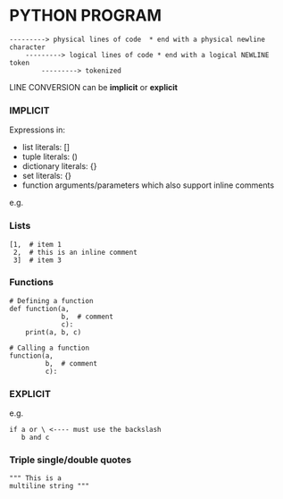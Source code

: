 # PYTHON PROGRAM
    ---------> physical lines of code  * end with a physical newline character
        ---------> logical lines of code * end with a logical NEWLINE token
            ---------> tokenized 

LINE CONVERSION can be **implicit** or **explicit**

### IMPLICIT

Expressions in:
    
* list literals: []
* tuple literals: ()
* dictionary literals: {}
* set literals: {}
* function arguments/parameters which also support inline comments

e.g.

### Lists

    [1,  # item 1
     2,  # this is an inline comment
     3]  # item 3

### Functions

    # Defining a function
    def function(a,
                 b,  # comment
                 c):
        print(a, b, c)

    # Calling a function
    function(a,
             b,  # comment
             c):


### EXPLICIT

e.g.

    if a or \ <---- must use the backslash 
       b and c


### Triple single/double quotes

    """ This is a 
    multiline string """
